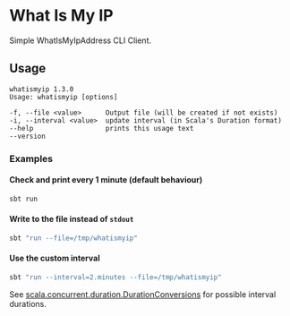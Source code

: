 # What Is My IP

Simple WhatIsMyIpAddress CLI Client.

## Usage

```
whatismyip 1.3.0
Usage: whatismyip [options]

-f, --file <value>      Output file (will be created if not exists)
-i, --interval <value>  update interval (in Scala's Duration format)
--help                  prints this usage text
--version
```

### Examples

#### Check and print every 1 minute (default behaviour)

```sh
sbt run
```

#### Write to the file instead of `stdout`

```sh
sbt "run --file=/tmp/whatismyip"
```

#### Use the custom interval

```sh
sbt "run --interval=2.minutes --file=/tmp/whatismyip"
```

See [scala.concurrent.duration.DurationConversions](https://www.scala-lang.org/api/current/scala/concurrent/duration/DurationConversions.html)
for possible interval durations.
